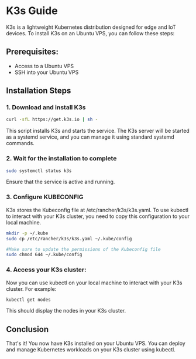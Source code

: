 # K3s Guide

K3s is a lightweight Kubernetes distribution designed for edge and IoT devices. To install K3s on an Ubuntu VPS, you can follow these steps:

## Prerequisites:

* Access to a Ubuntu VPS
* SSH into your Ubuntu VPS

## Installation Steps

### 1. Download and install K3s

```bash
curl -sfL https://get.k3s.io | sh -
```
This script installs K3s and starts the service. The K3s server will be started as a systemd service, and you can manage it using standard systemd commands.

### 2. Wait for the installation to complete

```bash
sudo systemctl status k3s
```
Ensure that the service is active and running.

### 3. Configure KUBECONFIG

K3s stores the Kubeconfig file at /etc/rancher/k3s/k3s.yaml. To use kubectl to interact with your K3s cluster, you need to copy this configuration to your local machine.

```bash
mkdir -p ~/.kube
sudo cp /etc/rancher/k3s/k3s.yaml ~/.kube/config

#Make sure to update the permissions of the Kubeconfig file
sudo chmod 644 ~/.kube/config
```

### 4. Access your K3s cluster:

Now you can use kubectl on your local machine to interact with your K3s cluster. For example:

```bash
kubectl get nodes
```
This should display the nodes in your K3s cluster.

## Conclusion

That's it! You now have K3s installed on your Ubuntu VPS. You can deploy and manage Kubernetes workloads on your K3s cluster using kubectl.
